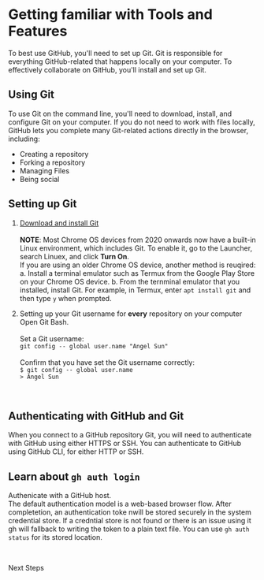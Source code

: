 # Getting familiar with Tools and Features <br />

To best use GitHub, you'll need to set up Git. Git is responsible for everything GitHub-related that happens locally on your computer. To effectively collaborate on GitHub, you'll install and set up Git. <br />

## Using Git
To use Git on the command line, you'll need to download, install, and configure Git on your computer. If you do not need to work with files locally, GitHub lets you complete many Git-related actions directly in the browser, including: <br />

* Creating a repository
* Forking a repository
* Managing Files
* Being social <br />

## Setting up Git 

1. [Download and install Git](https://git-scm.com/downloads) <br />
<br />**NOTE**: Most Chrome OS devices from 2020 onwards now have a built-in Linux environment, which includes Git. To enable it, go to the Launcher, search Linuex, and click **Turn On**. <br />
If you are using an older Chrome OS device, another method is reuqired: <br />
  a. Install a terminal emulator such as Termux from the Google Play Store on your Chrome OS device.
  b. From the ternminal emulator that you installed, install Git. For example, in Termux, enter `apt install git` and then type `y` when prompted.  <br />

  2. Setting up your Git username for **every** repository on your computer <br />
  Open Git Bash. <br />
  <br />Set a Git username: <br />
  `git config -- global user.name "Angel Sun"`<br />
 <br /> Confirm that you have set the Git username correctly: <br />
  `$ git config -- global user.name` <br />
    `> Angel Sun`
<br />

## Authenticating with GitHub and Git

When you connect to a GitHub repository Git, you will need to authenticate with GitHub using either HTTPS or SSH. You can authenticate to GitHub using GitHub CLI, for either HTTP or SSH. <br />

## Learn about `gh auth login`

Authenicate with a GitHub host. 
<br />
The default authentication model is a web-based browser flow. After completetion, an authentication toke nwill be stored securely in the system credential store. If a credntial store is not found or there is an issue using it gh will fallback to writing the token to a plain text file. You can use `gh auth status` for its stored location. 

<br />

Next Steps
